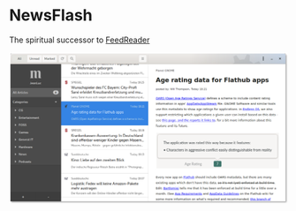 # NewsFlash

The spiritual successor to [FeedReader](https://github.com/jangernert/FeedReader)

![Screenshot](./data/screenshots/2019-08-09.png "WIP 2019-08-09")